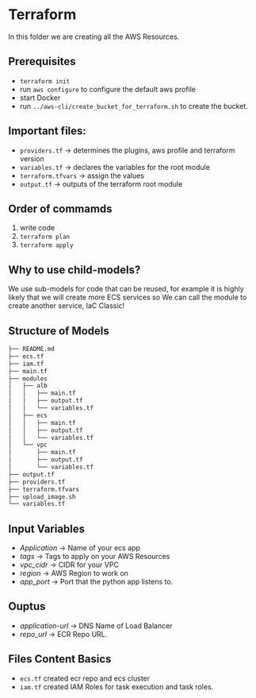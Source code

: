 # Terraform
In this folder we are creating all the AWS Resources.

## Prerequisites
* `terraform init`
* run `aws configure` to configure the default aws profile
* start Docker
* run `../aws-cli/create_bucket_for_terraform.sh` to create the bucket.

## Important files:
* `providers.tf` -> determines the plugins, aws profile and terraform version
* `variables.tf` -> declares the variables for the root module
* `terraform.tfvars` -> assign the values 
* `output.tf` -> outputs of the terraform root module

## Order of commamds
1. write code
2. `terraform plan`
3. `terraform apply`

## Why to use child-models?
We use sub-models for code that can be reused, for example it is highly likely that we will create more ECS services so We can call the module to create another service, IaC Classic!

## Structure of Models
```bash
├── README.md
├── ecs.tf
├── iam.tf
├── main.tf
├── modules
│   ├── alb
│   │   ├── main.tf
│   │   ├── output.tf
│   │   └── variables.tf
│   ├── ecs
│   │   ├── main.tf
│   │   ├── output.tf
│   │   └── variables.tf
│   └── vpc
│       ├── main.tf
│       ├── output.tf
│       └── variables.tf
├── output.tf
├── providers.tf
├── terraform.tfvars
├── upload_image.sh
└── variables.tf
```

## Input Variables
* *Application* -> Name of your ecs app
* *tags* -> Tags to apply on your AWS Resources
* *vpc_cidr* -> CIDR for your VPC
* *region* -> AWS Region to work on
* *app_port* -> Port that the python app listens to.

## Ouptus 
* *application-url* -> DNS Name of Load Balancer
* *repo_url* -> ECR Repo URL.

## Files Content Basics
* `ecs.tf` created ecr repo and ecs cluster
* `iam.tf` created IAM Roles for task execution and task roles.